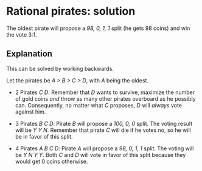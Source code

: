 # Rational pirates: solution

The oldest pirate will propose a *98, 0, 1, 1* split (he gets 98 coins) and win
the vote 3:1.

## Explanation

This can be solved by working backwards.

Let the pirates be *A > B > C > D*, with *A* being the oldest.

* 2 Pirates *C D*: Remember that *D* wants to survive, maximize the number of
gold coins *and* throw as many other pirates overboard as he possibly can.
Consequently, no matter what *C* proposes, *D* will *always* vote against him.

* 3 Pirates *B C D*: Pirate *B* will propose a *100, 0, 0* split. The voting
result will be *Y Y N*. Remember that pirate *C* will die if he votes no, so he
will be in favor of this split.

* 4 Pirates *A B C D*: Pirate *A* will propose a *98, 0, 1, 1* split. The
voting will be *Y N Y Y*. Both *C* and *D* will vote in favor of this split
because they would get 0 coins otherwise.
